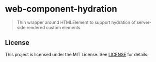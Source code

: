 # web-component-hydration

> Thin wrapper around HTMLElement to support hydration of server-side rendered custom elements

## License

This project is licensed under the MIT License. See [LICENSE](LICENSE) for details.
